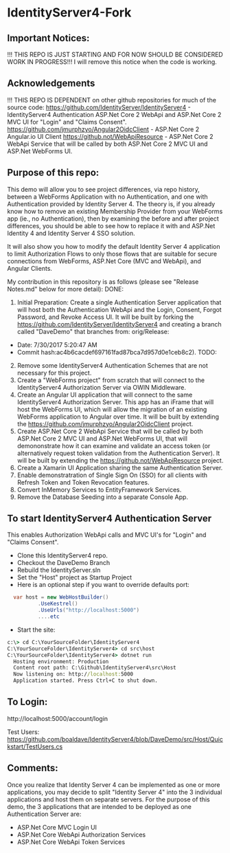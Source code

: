# IdentityServer4-Fork

## Important Notices:
!!! THIS REPO IS JUST STARTING AND FOR NOW SHOULD BE CONSIDERED WORK IN PROGRESS!!!
I will remove this notice when the code is working. 

## Acknowledgements
!!! THIS REPO IS DEPENDENT on other github repositories for much of the source code:
https://github.com/IdentityServer/IdentityServer4 - IdentityServer4 Authentication ASP.Net Core 2 WebApi and ASP.Net Core 2 MVC UI for "Login" and "Claims Consent".
https://github.com/jmurphzyo/Angular2OidcClient - ASP.Net Core 2 Angular.io UI Client
https://github.not/WebApiResource - ASP.Net Core 2 WebApi Service that will be called by both ASP.Net Core 2 MVC UI and ASP.Net WebForms UI.

## Purpose of this repo:
This demo will allow you to see project differences, via repo history, between a WebForms Application with no Authentication, and one with Authentication provided by Identity Server 4. The theory is, if you already know how to remove an existing Membership Provider from your WebForms app (ie., no Authentication), then by examining the before and after project differences, you should be able to see how to replace it with and ASP.Net Identity 4 and Identity Server 4 SSO solution.

It will also show you how to modify the default Identity Server 4 application to limit  Authorization Flows to only those flows that are suitable for secure connections from WebForms, ASP.Net Core (MVC and WebApi), and Angular Clients.

My contribution in this repository is as follows (please see "Release Notes.md" below for more detail):
DONE:
1. Initial Preparation: Create a single Authentication Server application that will host both the Authentication WebApi and the Login, Consent, Forgot Password, and Revoke Access UI. It will be built by forking the https://github.com/IdentityServer/IdentityServer4 and creating a branch called "DaveDemo" that branches from:
orig/Release:
- Date: 7/30/2017 5:20:47 AM 
- Commit hash:ac4b6cacdef697161fad87bca7d957d0e1ceb8c2).
TODO:
2. Remove some IdentityServer4 Authentication Schemes that are not necessary for this project. 
3. Create a "WebForms project" from scratch that will connect to the IdentityServer4 Authorization Server via OWIN Middleware. 
4. Create an Angular UI application that will connect to the same IdentityServer4 Authorization Server. This app has an iFrame that will host the WebForms UI, which will allow the migration of an existing WebForms application to Angular over time. It will be built by extending the https://github.com/jmurphzyo/Angular2OidcClient project.
5. Create ASP.Net Core 2 WebApi Service that will be called by both ASP.Net Core 2 MVC UI and ASP.Net WebForms UI, that will demononstrate how it can examine and validate an access token (or alternatively request token validation from the Authentication Server). It will be built by extending the https://github.not/WebApiResource project.
6. Create a Xamarin UI Application sharing the same Authentication Server.
7. Enable demonstratration of Single Sign On (SSO) for all clients with Refresh Token and Token Revocation features.
8. Convert InMemory Services to EntityFramework Services.
9. Remove the Database Seeding into a separate Console App.

## To start IdentityServer4 Authentication Server
This enables Authorization WebApi calls and MVC UI's for "Login" and "Claims Consent".

- Clone this IdentityServer4 repo.
- Checkout the DaveDemo Branch
- Rebuild the IdentityServer.sln
- Set the "Host" project as Startup Project
- Here is an optional step if you want to override defaults port:
```csharp
  var host = new WebHostBuilder()
          .UseKestrel()
          .UseUrls("http://localhost:5000")
          ....etc
```
- Start the site:
```cmd
c:\> cd C:\YourSourceFolder\IdentityServer4
C:\YourSourceFolder\IdentityServer4> cd src\host
C:\YourSourceFolder\IdentityServer4> dotnet run
  Hosting environment: Production
  Content root path: C:\Github\IdentityServer4\src\Host
  Now listening on: http://localhost:5000
  Application started. Press Ctrl+C to shut down.
```

## To Login:
http://localhost:5000/account/login

Test Users:
https://github.com/boaldave/IdentityServer4/blob/DaveDemo/src/Host/Quickstart/TestUsers.cs

## Comments:
Once you realize that Identity Server 4 can be implemented as one or more applications, you may decide to split "Identity Server 4" into the 3 individual applications and host them on separate servers. For the purpose of this demo, the 3 applications that are intended to be deployed as one Authentication Server are: 
- ASP.Net Core MVC Login UI
- ASP.Net Core WebApi Authorization Services
- ASP.Net Core WebApi Token Services

